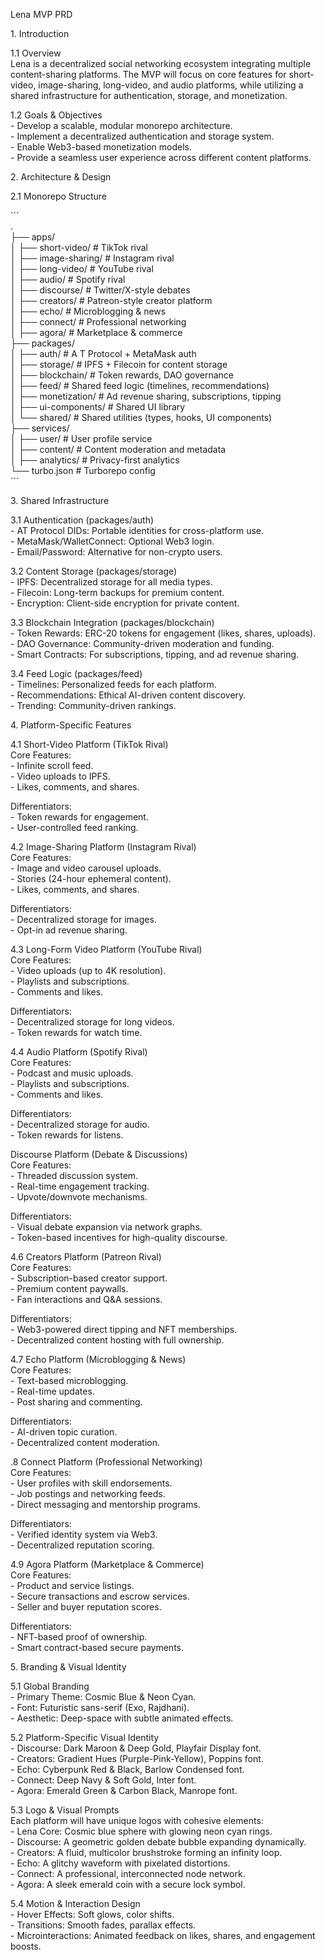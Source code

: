 Lena MVP PRD

1\. Introduction

1.1 Overview  
Lena is a decentralized social networking ecosystem integrating multiple content-sharing platforms. The MVP will focus on core features for short-video, image-sharing, long-video, and audio platforms, while utilizing a shared infrastructure for authentication, storage, and monetization.

1.2 Goals & Objectives  
\- Develop a scalable, modular monorepo architecture.  
\- Implement a decentralized authentication and storage system.  
\- Enable Web3-based monetization models.  
\- Provide a seamless user experience across different content platforms.

2\. Architecture & Design

2.1 Monorepo Structure

\`\`\`  
.  
├── apps/  
│   ├── short-video/          \# TikTok rival  
│   ├── image-sharing/        \# Instagram rival  
│   ├── long-video/           \# YouTube rival  
│   ├── audio/                \# Spotify rival  
│   ├── discourse/            \# Twitter/X-style debates  
│   ├── creators/             \# Patreon-style creator platform  
│   ├── echo/                 \# Microblogging & news  
│   ├── connect/              \# Professional networking  
│   ├── agora/                \# Marketplace & commerce  
├── packages/  
│   ├── auth/                 \# A
T Protocol \+ MetaMask auth  
│   ├── storage/              \# IPFS \+ Filecoin for content storage  
│   ├── blockchain/           \# Token rewards, DAO governance  
│   ├── feed/                 \# Shared feed logic (timelines, recommendations)  
│   ├── monetization/         \# Ad revenue sharing, subscriptions, tipping  
│   ├── ui-components/        \# Shared UI library  
│   └── shared/               \# Shared utilities (types, hooks, UI components)  
├── services/  
│   ├── user/                 \# User profile service  
│   ├── content/              \# Content moderation and metadata  
│   ├── analytics/            \# Privacy-first analytics  
└── turbo.json                \# Turborepo config  
\`\`\`

3\. Shared Infrastructure

3.1 Authentication (packages/auth)  
\- AT Protocol DIDs: Portable identities for cross-platform use.  
\- MetaMask/WalletConnect: Optional Web3 login.  
\- Email/Password: Alternative for non-crypto users.

3.2 Content Storage (packages/storage)  
\- IPFS: Decentralized storage for all media types.  
\- Filecoin: Long-term backups for premium content.  
\- Encryption: Client-side encryption for private content.

3.3 Blockchain Integration (packages/blockchain)  
\- Token Rewards: ERC-20 tokens for engagement (likes, shares, uploads).  
\- DAO Governance: Community-driven moderation and funding.  
\- Smart Contracts: For subscriptions, tipping, and ad revenue sharing.

3.4 Feed Logic (packages/feed)  
\- Timelines: Personalized feeds for each platform.  
\- Recommendations: Ethical AI-driven content discovery.  
\- Trending: Community-driven rankings.

4\. Platform-Specific Features

4.1 Short-Video Platform (TikTok Rival)  
Core Features:  
\- Infinite scroll feed.  
\- Video uploads to IPFS.  
\- Likes, comments, and shares.

Differentiators:  
\- Token rewards for engagement.  
\- User-controlled feed ranking.

4.2 Image-Sharing Platform (Instagram Rival)  
Core Features:  
\- Image and video carousel uploads.  
\- Stories (24-hour ephemeral content).  
\- Likes, comments, and shares.

Differentiators:  
\- Decentralized storage for images.  
\- Opt-in ad revenue sharing.

4.3 Long-Form Video Platform (YouTube Rival)  
Core Features:  
\- Video uploads (up to 4K resolution).  
\- Playlists and subscriptions.  
\- Comments and likes.

Differentiators:  
\- Decentralized storage for long videos.  
\- Token rewards for watch time.

4.4 Audio Platform (Spotify Rival)  
Core Features:  
\- Podcast and music uploads.  
\- Playlists and subscriptions.  
\- Comments and likes.

Differentiators:  
\- Decentralized storage for audio.  
\- Token rewards for listens.

Discourse Platform (Debate & Discussions)  
Core Features:  
\- Threaded discussion system.  
\- Real-time engagement tracking.  
\- Upvote/downvote mechanisms.

Differentiators:  
\- Visual debate expansion via network graphs.  
\- Token-based incentives for high-quality discourse.

4.6 Creators Platform (Patreon Rival)  
Core Features:  
\- Subscription-based creator support.  
\- Premium content paywalls.  
\- Fan interactions and Q\&A sessions.

Differentiators:  
\- Web3-powered direct tipping and NFT memberships.  
\- Decentralized content hosting with full ownership.

4.7 Echo Platform (Microblogging & News)  
Core Features:  
\- Text-based microblogging.  
\- Real-time updates.  
\- Post sharing and commenting.

Differentiators:  
\- AI-driven topic curation.  
\- Decentralized content moderation.

.8 Connect Platform (Professional Networking)  
Core Features:  
\- User profiles with skill endorsements.  
\- Job postings and networking feeds.  
\- Direct messaging and mentorship programs.

Differentiators:  
\- Verified identity system via Web3.  
\- Decentralized reputation scoring.

4.9 Agora Platform (Marketplace & Commerce)  
Core Features:  
\- Product and service listings.  
\- Secure transactions and escrow services.  
\- Seller and buyer reputation scores.

Differentiators:  
\- NFT-based proof of ownership.  
\- Smart contract-based secure payments.

5\. Branding & Visual Identity

5.1 Global Branding  
\- Primary Theme: Cosmic Blue & Neon Cyan.  
\- Font: Futuristic sans-serif (Exo, Rajdhani).  
\- Aesthetic: Deep-space with subtle animated effects.

5.2 Platform-Specific Visual Identity  
\- Discourse: Dark Maroon & Deep Gold, Playfair Display font.  
\- Creators: Gradient Hues (Purple-Pink-Yellow), Poppins font.  
\- Echo: Cyberpunk Red & Black, Barlow Condensed font.  
\- Connect: Deep Navy & Soft Gold, Inter font.  
\- Agora: Emerald Green & Carbon Black, Manrope font.

5.3 Logo & Visual Prompts  
Each platform will have unique logos with cohesive elements:  
\- Lena Core: Cosmic blue sphere with glowing neon cyan rings.  
\- Discourse: A geometric golden debate bubble expanding dynamically.  
\- Creators: A fluid, multicolor brushstroke forming an infinity loop.  
\- Echo: A glitchy waveform with pixelated distortions.  
\- Connect: A professional, interconnected node network.  
\- Agora: A sleek emerald coin with a secure lock symbol.

5.4 Motion & Interaction Design  
\- Hover Effects: Soft glows, color shifts.  
\- Transitions: Smooth fades, parallax effects.  
\- Microinteractions: Animated feedback on likes, shares, and engagement boosts.

